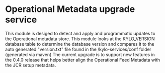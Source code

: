 Operational Metadata upgrade service
===
This module is desiged to detect and apply and programmatic updates to the Operational metadata store.
This module looks at the KYLO_VERSION database table to determine the database version and compares it to the auto generated "version.txt" file found in the /kylo-services/conf folder (generated via maven)
The current upgrade is to support new features in the 0.4.0 release that helps better align the Operational Feed Metadata with the JCR setup metadata.
